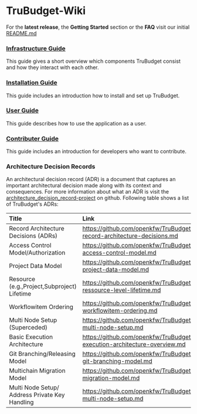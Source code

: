 # TruBudget-Wiki

For the **latest release**, the **Getting Started** section or the **FAQ** visit our initial [README.md](https://github.com/openkfw/TruBudget/blob/master/README.md)

### [Infrastructure Guide](./wiki/Infrastructure-Guide/Infrastructure-Guide.md)

This guide gives a short overview which components TruBudget consist and how they interact with each other.

### [Installation Guide](./wiki/Installation-Guide/Installation-Guide.md)

This guide includes an introduction how to install and set up TruBudget.

### [User Guide](./wiki/User-Guide/README.md)

This guide describes how to use the application as a user.

### [Contributer Guide](./wiki/Contributer-Guide/Contributer-Guide.md)

This guide includes an introduction for developers who want to contribute.

### Architecture Decision Records

An architectural decision record (ADR) is a document that captures an important architectural decision made along with its context and consequences.
For more information about what an ADR is visit the [architecture_decision_record-project](https://github.com/joelparkerhenderson/architecture_decision_record) on github.
Following table shows a list of TruBudget's ADRs:

| Title        | Link           | 
|:------------- |:-------------| 
| Record Architecture Decisions (ADRs)                  | https://github.com/openkfw/TruBudget/blob/master/doc/adr/0001-record-architecture-decisions.md   | 
| Access Control Model/Authorization                    | https://github.com/openkfw/TruBudget/blob/master/doc/adr/0002-access-control-model.md            | 
| Project Data Model                                    | https://github.com/openkfw/TruBudget/blob/master/doc/adr/0003-project-data-model.md              | 
| Resource (e.g.,Project,Subproject) Lifetime           | https://github.com/openkfw/TruBudget/blob/master/doc/adr/0004-ressource-level-lifetime.md        | 
| Workflowitem Ordering                                 | https://github.com/openkfw/TruBudget/blob/master/doc/adr/0005-workflowitem-ordering.md           | 
| Multi Node Setup (Superceded)                         | https://github.com/openkfw/TruBudget/blob/master/doc/adr/0006-multi-node-setup.md                | 
| Basic Execution Architecture                          | https://github.com/openkfw/TruBudget/blob/master/doc/adr/0007-execution-architecture-overview.md | 
| Git Branching/Releasing Model                         | https://github.com/openkfw/TruBudget/blob/master/doc/adr/0008-git-branching-model.md             | 
| Multichain Migration Model                            | https://github.com/openkfw/TruBudget/blob/master/doc/adr/0009-migration-model.md                 | 
| Multi Node Setup/ Address Private Key Handling        | https://github.com/openkfw/TruBudget/blob/master/doc/adr/0010-multi-node-setup.md                | 
